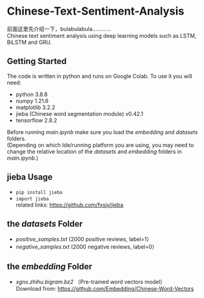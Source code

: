 # Chinese-Text-Sentiment-Analysis

前面这里先介绍一下，bulabulabula............  
Chinese text sentiment analysis using deep learning models such as LSTM, BiLSTM and GRU.

## Getting Started

The code is written in python and runs on Google Colab. To use it you will need:
* python 3.8.8
* numpy 1.21.6 
* matplotlib 3.2.2 
* jieba (Chinese word segmentation module) v0.42.1 
* tensorflow 2.8.2

Before running <I>main.ipynb</I> make sure you load the <I>embedding</I> and <I>datasets</I> folders.  
(Depending on which Ide/running platform you are using, you may need to change the relative location of the <I>datasets</I> and <I>embedding</I> folders in <I>main.ipynb</I>.)

## jieba Usage
* `pip install jieba`
* `import jieba` <br />related links: https://github.com/fxsjy/jieba

## the <I>datasets</I> Folder 
* <I>positive_samples.txt</I> (2000 positive reviews, label=1）
* <I>negative_samples.txt</I> (2000 negative reviews, label=0）

## the <I>embedding</I> Folder  
* <I>sgns.zhihu.bigram.bz2</I> （Pre-trained word vectors model）<br />Download from: https://github.com/Embedding/Chinese-Word-Vectors

